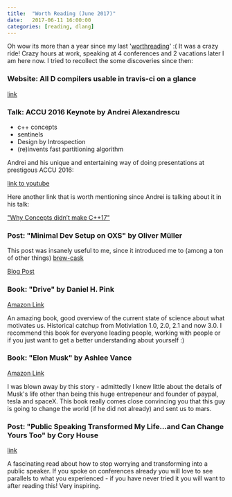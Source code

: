 ```yaml
---
title:  "Worth Reading (June 2017)"
date:   2017-06-11 16:00:00
categories: [reading, dlang]
---
```


Oh wow its more than a year since my last '[worthreading](http://blog.extrawurst.org/reading/dlang/2016/04/30/worthreading.html)' :(
It was a crazy ride! Crazy hours at work, speaking at 4 conferences and 2 vacations later I am here now.
I tried to recollect the some discoveries since then:

### Website: All D compilers usable in travis-ci on a glance

[link](https://semitwist.com/travis-d-compilers)

### Talk: ACCU 2016 Keynote by Andrei Alexandrescu 

* c++ concepts
* sentinels
* Design by Introspection
* (re)invents fast partitioning algorithm

Andrei and his unique and entertaining way of doing presentations at prestigous ACCU 2016:

[link to youtube](https://www.youtube.com/watch?v=AxnotgLql0k)

Here another link that is worth mentioning since Andrei is talking about it in his talk:

["Why Concepts didn’t make C++17"](http://honermann.net/blog/?p=3)

### Post: "Minimal Dev Setup on OXS" by Oliver Müller

This post was insanely useful to me, since it introduced me to (among a ton of other things) [brew-cask](https://caskroom.github.io/)

[Blog Post](http://blog.coldflake.com/posts/Minimal-Development-Setup-for-Mac-OS/)

### Book: "Drive" by Daniel H. Pink

[Amazon Link](https://www.amazon.com/Drive-Daniel-H-Pink/dp/184767769X)

An amazing book, good overview of the current state of science about what motivates us. Historical catchup from Motiviation 1.0, 2.0, 2.1 and now 3.0. I recommend this book for everyone leading people, working with people or if you just want to get a better understanding about yourself :)

### Book: "Elon Musk" by Ashlee Vance

[Amazon Link](https://www.amazon.com/Elon-Musk-SpaceX-Fantastic-Future/dp/006230125X)

I was blown away by this story - admittedly I knew little about the details of Musk's life other than being this huge entrepeneur and founder of paypal, tesla and spaceX. This book really comes close convincing you that this guy is going to change the world (if he did not already) and sent us to mars.

### Post: "Public Speaking Transformed My Life…and Can Change Yours Too" by Cory House

[link](https://medium.freecodecamp.com/public-speaking-transformed-my-life-and-can-change-yours-too-ca8acdbcc188)

A fascinating read about how to stop worrying and transforming into a public speaker. If you spoke on conferences already you will love to see parallels to what you experienced - if you have never tried it you will want to after reading this! Very inspiring.